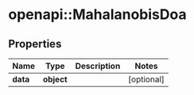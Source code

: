 # openapi::MahalanobisDoa


## Properties
Name | Type | Description | Notes
------------ | ------------- | ------------- | -------------
**data** | **object** |  | [optional] 


